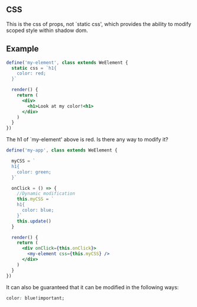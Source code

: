 ## CSS

This is the css of props, not `static css', which provides the ability to modify scoped style within shadow dom. 

## Example

```jsx
define('my-element', class extends WeElement {
  static css = `h1{
    color: red;
  }`

  render() {
    return (
      <div>
        <h1>Look at my color!<h1>
      </div>
    )
  }
})
```

The h1 of `my-element' above is red. Is there any way to modify it?

```jsx
define('my-app', class extends WeElement {

  myCSS = `
  h1{
    color: green;
  }`

  onClick = () => {
    //Dynamic modification
    this.myCSS = `
    h1{
      color: blue;
    }`
    this.update()
  }

  render() {
    return (
      <div onClick={this.onClick}>
        <my-element css={this.myCSS} />
      </div>
    )
  }
})
```

It can also be guaranteed that it can be modified in the following ways:

```css
color: blue!important;
```
